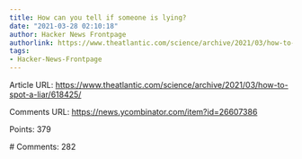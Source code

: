 ```yaml
---
title: How can you tell if someone is lying?
date: "2021-03-28 02:10:18"
author: Hacker News Frontpage
authorlink: https://www.theatlantic.com/science/archive/2021/03/how-to-spot-a-liar/618425/
tags:
- Hacker-News-Frontpage
---
```


<p>Article URL: <a href="https://www.theatlantic.com/science/archive/2021/03/how-to-spot-a-liar/618425/">https://www.theatlantic.com/science/archive/2021/03/how-to-spot-a-liar/618425/</a></p>
<p>Comments URL: <a href="https://news.ycombinator.com/item?id=26607386">https://news.ycombinator.com/item?id=26607386</a></p>
<p>Points: 379</p>
<p># Comments: 282</p>
